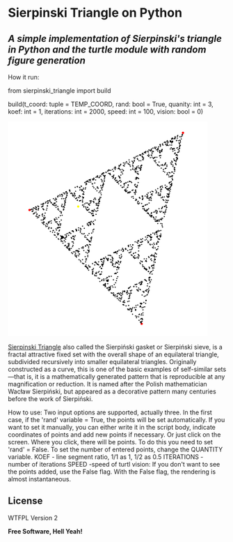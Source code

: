# Sierpinski Triangle on Python
## _A simple implementation of Sierpinski's triangle in Python and the turtle module with random figure generation_

How it run:

from sierpinski_triangle import build

build(t_coord: tuple = TEMP_COORD,
        rand: bool = True,
        quanity: int = 3,
        koef: int = 1,
        iterations: int = 2000,
        speed: int = 100,
        vision: bool = 0)

![N|Solid](https://raw.githubusercontent.com/di2mot/Sierpinski-Triangle/main/sierpinski_triangle.png)


[Sierpinski Triangle](https://en.wikipedia.org/wiki/Sierpi%C5%84ski_triangle "Wikipedia") also called the Sierpiński gasket or Sierpiński sieve, is a fractal attractive fixed set with the overall shape of an equilateral triangle, subdivided recursively into smaller equilateral triangles. Originally constructed as a curve, this is one of the basic examples of self-similar sets—that is, it is a mathematically generated pattern that is reproducible at any magnification or reduction. It is named after the Polish mathematician Wacław Sierpiński, but appeared as a decorative pattern many centuries before the work of Sierpiński.


How to use:
Two input options are supported, actually three. In the first case, if the 'rand' variable = True, the points will be set automatically.
If you want to set it manually, you can either write it in the script body, indicate coordinates of points and add new points if necessary. 
Or just click on the screen. Where you click, there will be points. To do this you need to set 'rand' = False.
To set the number of entered points, change the QUANTITY variable.
KOEF - line segment ratio, 1/1 as 1, 1/2 as 0.5
ITERATIONS - number of iterations
SPEED -speed of turtl
vision: If you don't want to see the points added, 
        use the False flag. With the False flag, 
        the rendering is almost instantaneous.

## License

WTFPL Version 2

**Free Software, Hell Yeah!**
